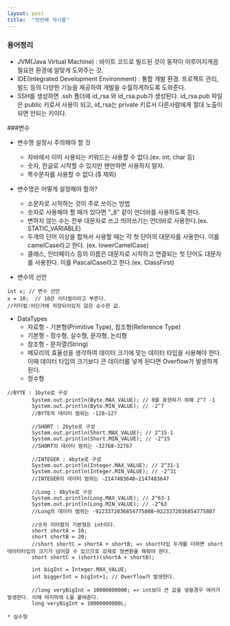 ```yaml
---
layout: post
title:  "첫번째 게시물"
---
```


### 용어정리
- JVM(Java Virtual Machine) : 바이트 코드로 빌드된 것이 동작이 이루어지게끔 필요한 환경에 알맞게 도와주는 것.
- IDE(Integrated Development Environment) : 통합 개발 환경. 프로젝트 관리, 빌드 등의 다양한 기능을 제공하여 개발을 수월하게하도록 도와준다.
- SSH를 생성하면 .ssh 폴더에 id_rsa 와 id_rsa.pub가 생성된다. id_rsa.pub 파일은 public 키로서 사용이 되고, id_rsa는 private 키로서 다른사람에게 절대 노출이 되면 안되는 키이다.



###변수
- 변수명 설정시 주의해야 할 것
    * 자바에서 이미 사용되는 키워드는 사용할 수 없다.(ex. int, char 등)
    * 숫자, 한글로 시작할 수 있지만 왠만하면 사용하지 말자.
    * 특수문자를 사용할 수 없다.($ 제외)

- 변수명은 어떻게 설정해야 할까?
    * 소문자로 시작하는 것이 주로 쓰이는 방법
    * 숫자로 사용해야 할 때가 있다면 "_8" 같이 언더바를 사용하도록 한다.
    * 변하지 않는 수는 전부 대문자로 쓰고 띄어쓰기는 언더바로 사용한다.(ex. STATIC_VARIABLE)
    * 두개의 단어 이상을 합쳐서 사용할 때는 각 첫 단어의 대문자를 사용한다. 이를 camelCase라고 한다. (ex. lowerCamelCase)
    * 클래스, 인터페이스 등의 이름은 대문자로 시작하고 연결되는 첫 단어도 대문자를 사용한다. 이를 PascalCase라고 한다.(ex. ClassFirst)

- 변수의 선언
```
int x; // 변수 선언
x = 10;  // 10은 리터럴이라고 부른다.
//리터럴:어딘가에 저장되어있지 않은 순수한 값.
```

- DataTypes
    * 자료형 - 기본형(Primitive Type), 참조형(Reference Type)
    * 기본형 - 정수형, 실수형, 문자형, 논리형
    * 참조형 - 문자열(String)
    * 메모리의 효율성을 생각하여 데이터 크기에 맞는 데이터 타입을 사용해야 한다. 이때 데이터 타입의 크기보다 큰 데이터를 넣게 된다면 Overflow가 발생하게 된다.
    * 정수형
```
//BYTE : 1byte로 구성
        System.out.println(Byte.MAX_VALUE); // 0을 표현하기 위해 2^7 -1
        System.out.println(Byte.MIN_VALUE); // -2^7
        //BYTE의 데이터 범위는 -128~127

        //SHORT : 2byte로 구성
        System.out.println(Short.MAX_VALUE); // 2^15-1
        System.out.println(Short.MIN_VALUE); // -2^15
        //SHORT의 데이터 범위는 -32768~32767

        //INTEGER : 4byte로 구성
        System.out.println(Integer.MAX_VALUE); // 2^31-1
        System.out.println(Integer.MIN_VALUE); // -2^31
        //INTEGER의 데이터 범위는 -2147483648~2147483647

        //Long : 8byte로 구성
        System.out.println(Long.MAX_VALUE); // 2^63-1
        System.out.println(Long.MIN_VALUE); // -2^63
        //Long의 데이터 범위는 -9223372036854775808~9223372036854775807
        
        //숫자 리터럴의 기본형은 int이다.
        short shortA = 10;
        short shortB = 20;
        //short shortC = shortA + shortB; => short타입 두개를 더하면 short데이터타입의 크기가 넘어갈 수 있으므로 강제로 형변환을 해줘야 한다.
        short shortC = (short)(shortA + shortB);

        int bigInt = Integer.MAX_VALUE;
        int biggerInt = bigInt+1; // Overflow가 발생한다.

        //long veryBigInt = 10000000000; => int보다 큰 값을 넣을경우 에러가 발생한다. 이때 마지막에 L을 붙여준다.
        long veryBigInt = 10000000000L;
```
    * 실수형
